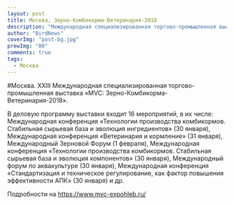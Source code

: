 ```yaml
---
layout: post
title: Москва, Зерно-Комбикорма-Ветеринария-2018
description: "Международная специализированная торгово-промышленная выставка «MVC: Зерно-Комбикорма-Ветеринария-2018» 30 января - 1 февраля. ВДНХ, павильон №75"
author: "BirdNews"
coverImg: "post-bg.jpg"
prewImg: "00"
comments: true
tags:
  - Москва
---
```


#Москва. XXIII Международная специализированная торгово-промышленная выставка «MVC: Зерно-Комбикорма-Ветеринария-2018».

В деловую программу выставки входит 16 мероприятий, в их числе: Международная конференция «Технологии производства комбикормов. Стабильная сырьевая база и эволюция ингредиентов» (30 января), Международная конференция «Ветеринария и кормление» (31 января), Международный Зерновой Форум (1 февраля), Международная конференция «Технологии производства комбикормов. Стабильная сырьевая база и эволюция компонентов» (30 января), Международный форум по аквакультуре (30 января), Международная конференция «Стандартизация и техническое регулирование, как фактор повышения эффективности АПК» (30 января) и др.

Подробности на https://www.mvc-expohleb.ru/
